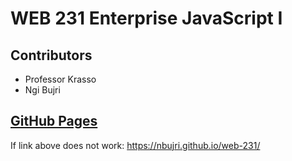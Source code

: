 # WEB 231 Enterprise JavaScript I

## Contributors

- Professor Krasso
- Ngi Bujri

## [GitHub Pages](https://nbujri.github.io/web-231/)

If link above does not work: https://nbujri.github.io/web-231/
